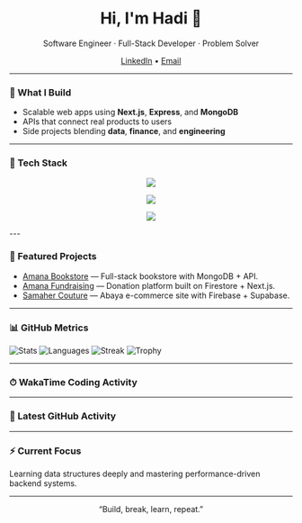 <h1 align="center">Hi, I'm Hadi 👋</h1>
<p align="center">Software Engineer · Full-Stack Developer · Problem Solver</p>
<p align="center">
  <a href="https://linkedin.com/in/hadidireya">LinkedIn</a> •
  <a href="mailto:hadidireya@gmail.com">Email</a>
</p>

---

### 🚀 What I Build
- Scalable web apps using **Next.js**, **Express**, and **MongoDB**
- APIs that connect real products to users
- Side projects blending **data**, **finance**, and **engineering**

---

### 🧠 Tech Stack
<p align="center">
    <a href="https://skillicons.dev">
        <img src="https://skillicons.dev/icons?i=js,html,react,nextjs,nodejs,express,dart,flutter,django,mongodb,firebase,supabase" />
    </a>
</p>
<p align="center">
    <a href="https://skillicons.dev">
        <img src="https://skillicons.dev/icons?i=idea,pycharm,webstorm,androidstudio,vscode,postman,figma,notion" />
    </a>
</p>
<p align="center">
    <a href="https://skillicons.dev">
        <img src="https://skillicons.dev/icons?i=github,gitlab,vercel,netlify,discord,gmail,apple,bash,bootstrap" />
    </a>
</p>
---

### 🔗 Featured Projects
- [Amana Bookstore](https://github.com/Amana-Bootcamp/Amana-Bookstore-with-db) — Full-stack bookstore with MongoDB + API.
- [Amana Fundraising](https://github.com/Amana-Bootcamp/Amana-Fundraising) — Donation platform built on Firestore + Next.js.
- [Samaher Couture](https://github.com/HadiDireya/SamaherCoutureTest) — Abaya e-commerce site with Firebase + Supabase.

---

### 📊 GitHub Metrics
![Stats](https://github-readme-stats.vercel.app/api?username=HadiDireya&show_icons=true&theme=radical)
![Languages](https://github-readme-stats.vercel.app/api/top-langs/?username=HadiDireya&layout=compact&theme=radical)
![Streak](https://streak-stats.demolab.com?user=HadiDireya&theme=radical)
![Trophy](https://github-profile-trophy.vercel.app/?username=HadiDireya&theme=radical)

---

### ⏱ WakaTime Coding Activity
<!--START_SECTION:waka-->
<!--END_SECTION:waka-->

---

### 🧩 Latest GitHub Activity
<!--START_SECTION:activity-->
<!--END_SECTION:activity-->

---

### ⚡ Current Focus
Learning data structures deeply and mastering performance-driven backend systems.

---

<p align="center">“Build, break, learn, repeat.”</p>